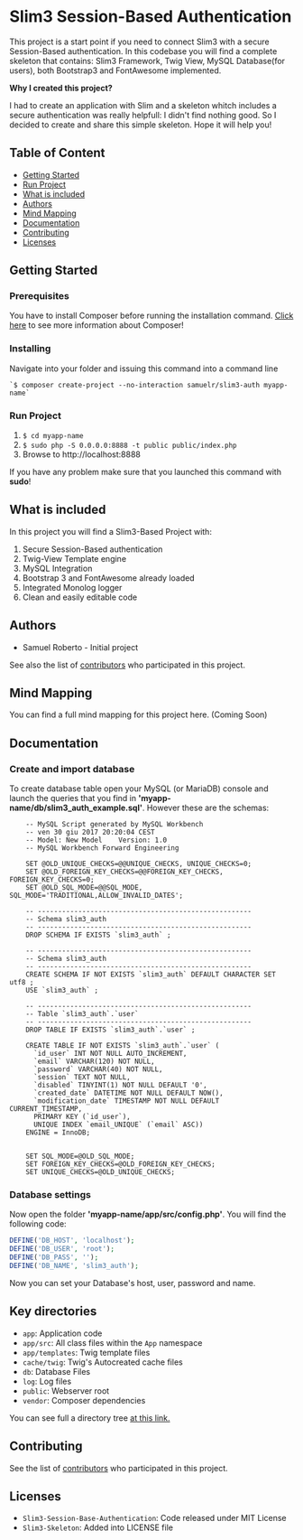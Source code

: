 # Slim3 Session-Based Authentication

This project is a start point if you need to connect Slim3 with a secure Session-Based authentication.
In this codebase you will find a complete skeleton that contains: Slim3 Framework, Twig View, MySQL Database(for users), both Bootstrap3 and FontAwesome implemented.

<b>Why I created this project?</b>

I had to create an application with Slim and a skeleton whitch includes a secure authentication was really helpfull: I didn't find nothing good.
So I decided to create and share this simple skeleton. Hope it will help you!

## Table of Content
- [Getting Started](#getting-started)
- [Run Project](#run-project)
- [What is included](#what-is-included)
- [Authors](#autors)
- [Mind Mapping](#mind-mapping)
- [Documentation](#documentation)
- [Contributing](#contributing)
- [Licenses](#licenses)

## Getting Started

### Prerequisites
You have to install Composer before running the installation command.
<a href="https://getcomposer.org/">Click here</a> to see more information about Composer!

### Installing
Navigate into your folder and issuing this command into a command line

    `$ composer create-project --no-interaction samuelr/slim3-auth myapp-name`
### Run Project

1. `$ cd myapp-name`
2. `$ sudo php -S 0.0.0.0:8888 -t public public/index.php`
3. Browse to http://localhost:8888

If you have any problem make sure that you launched this command with <b>sudo</b>!

## What is included
In this project you will find a Slim3-Based Project with:
1. Secure Session-Based authentication
2. Twig-View Template engine
3. MySQL Integration
4. Bootstrap 3 and FontAwesome already loaded
5. Integrated Monolog logger
6. Clean and easily editable code

## Authors

* Samuel Roberto - Initial project

See also the list of <a href="https://github.com/SamuelRoberto/slim3-authentication/graphs/contributors">contributors</a> who participated in this project.

## Mind Mapping
You can find a full mind mapping for this project here. (Coming Soon)

## Documentation

### Create and import database
To create database table open your MySQL (or MariaDB) console and launch the queries that you find in <b>'myapp-name/db/slim3_auth_example.sql'</b>.
However these are the schemas:
```mysql
    -- MySQL Script generated by MySQL Workbench
    -- ven 30 giu 2017 20:20:04 CEST
    -- Model: New Model    Version: 1.0
    -- MySQL Workbench Forward Engineering
    
    SET @OLD_UNIQUE_CHECKS=@@UNIQUE_CHECKS, UNIQUE_CHECKS=0;
    SET @OLD_FOREIGN_KEY_CHECKS=@@FOREIGN_KEY_CHECKS, FOREIGN_KEY_CHECKS=0;
    SET @OLD_SQL_MODE=@@SQL_MODE, SQL_MODE='TRADITIONAL,ALLOW_INVALID_DATES';
    
    -- -----------------------------------------------------
    -- Schema slim3_auth
    -- -----------------------------------------------------
    DROP SCHEMA IF EXISTS `slim3_auth` ;
    
    -- -----------------------------------------------------
    -- Schema slim3_auth
    -- -----------------------------------------------------
    CREATE SCHEMA IF NOT EXISTS `slim3_auth` DEFAULT CHARACTER SET utf8 ;
    USE `slim3_auth` ;
    
    -- -----------------------------------------------------
    -- Table `slim3_auth`.`user`
    -- -----------------------------------------------------
    DROP TABLE IF EXISTS `slim3_auth`.`user` ;
    
    CREATE TABLE IF NOT EXISTS `slim3_auth`.`user` (
      `id_user` INT NOT NULL AUTO_INCREMENT,
      `email` VARCHAR(120) NOT NULL,
      `password` VARCHAR(40) NOT NULL,
      `session` TEXT NOT NULL,
      `disabled` TINYINT(1) NOT NULL DEFAULT '0',
      `created_date` DATETIME NOT NULL DEFAULT NOW(),
      `modification_date` TIMESTAMP NOT NULL DEFAULT CURRENT_TIMESTAMP,
      PRIMARY KEY (`id_user`),
      UNIQUE INDEX `email_UNIQUE` (`email` ASC))
    ENGINE = InnoDB;
    
    
    SET SQL_MODE=@OLD_SQL_MODE;
    SET FOREIGN_KEY_CHECKS=@OLD_FOREIGN_KEY_CHECKS;
    SET UNIQUE_CHECKS=@OLD_UNIQUE_CHECKS;

```

### Database settings
Now open the folder <b>'myapp-name/app/src/config.php'</b>.
You will find the following code:

```php
DEFINE('DB_HOST', 'localhost');
DEFINE('DB_USER', 'root');
DEFINE('DB_PASS', '');
DEFINE('DB_NAME', 'slim3_auth');
```
Now you can set your Database's host, user, password and name.

## Key directories

* `app`: Application code
* `app/src`: All class files within the `App` namespace
* `app/templates`: Twig template files
* `cache/twig`: Twig's Autocreated cache files
* `db`: Database Files
* `log`: Log files
* `public`: Webserver root
* `vendor`: Composer dependencies

You can see full a directory tree <a href="https://mind42.com/public/6a1fac38-54f0-448b-a1ac-c1202683dcab">at this link.</a>

## Contributing
See the list of <a href="https://github.com/SamuelRoberto/slim3-authentication/graphs/contributors">contributors</a> who participated in this project.

## Licenses
* `Slim3-Session-Base-Authentication`: Code released under MIT License
* `Slim3-Skeleton`: Added into LICENSE file